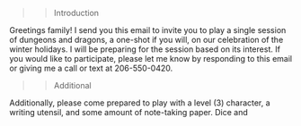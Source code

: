 >> Introduction

Greetings family! 
I send you this email to invite you to play a single session of dungeons and dragons, a one-shot if you will, on our celebration of the winter holidays. I will be preparing for the session based on its interest. If you would like to participate, please let me know by responding to this email or giving me a call or text at 206-550-0420.

>> Additional

Additionally, please come prepared to play with a level (3) character, a writing utensil, and some amount of note-taking paper. Dice and 